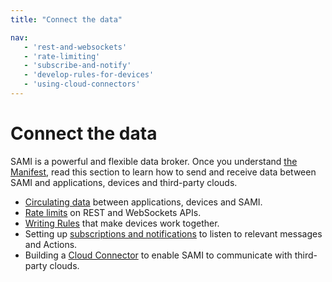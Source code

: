 ```yaml
---
title: "Connect the data"

nav:
   - 'rest-and-websockets'
   - 'rate-limiting'
   - 'subscribe-and-notify'
   - 'develop-rules-for-devices'
   - 'using-cloud-connectors'
---
```


# Connect the data

SAMI is a powerful and flexible data broker. Once you understand [the Manifest](/sami/sami-documentation/the-manifest.html), read this section to learn how to send and receive data between SAMI and applications, devices and third-party clouds.

* [Circulating data](/sami/connect-the-data/rest-and-websockets.html) between applications, devices and SAMI. 
* [Rate limits](/sami/connect-the-data/rate-limiting.html) on REST and WebSockets APIs.
* [Writing Rules](/sami/connect-the-data/develop-rules-for-devices.html) that make devices work together.
* Setting up [subscriptions and notifications](/sami/connect-the-data/subscribe-and-notify.html) to listen to relevant messages and Actions.
* Building a [Cloud Connector](/sami/connect-the-data/using-cloud-connectors.html) to enable SAMI to communicate with third-party clouds.